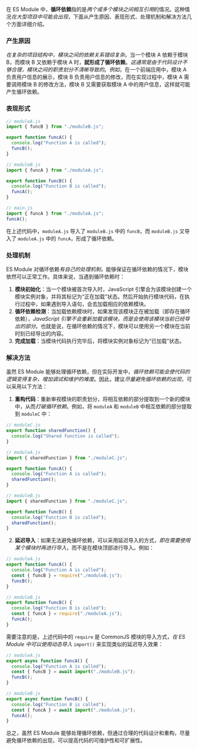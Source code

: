 在 ES Module 中，**循环依赖**指的是*两个或多个模块之间相互引用*的情况。这种情况*在大型项目中可能会出现*，下面从产生原因、表现形式、处理机制和解决方法几个方面详细介绍。

### 产生原因

*在复杂的项目结构中，模块之间的依赖关系错综复杂*。当一个模块 A 依赖于模块 B，而模块 B 又依赖于模块 A 时，**就形成了循环依赖**。*这通常是由于代码设计不够合理，模块之间的职责划分不清晰导致的*。*例如*，在一个前端应用中，模块 A 负责用户信息的展示，模块 B 负责用户信息的修改，而在实现过程中，模块 A 需要调用模块 B 的修改方法，模块 B 又需要获取模块 A 中的用户信息，这样就可能产生循环依赖。

### 表现形式

```javascript
// moduleA.js
import { funcB } from "./moduleB.js";

export function funcA() {
  console.log("Function A is called");
  funcB();
}

// moduleB.js
import { funcA } from "./moduleA.js";

export function funcB() {
  console.log("Function B is called");
  funcA();
}

// main.js
import { funcA } from "./moduleA.js";
funcA();
```

在上述代码中，`moduleA.js` 导入了 `moduleB.js` 中的 `funcB`，而 `moduleB.js` 又导入了 `moduleA.js` 中的 `funcA`，形成了循环依赖。

### 处理机制

ES Module 对循环依赖*有自己的处理机制*，能够保证在循环依赖的情况下，模块依然可以正常工作。具体来说，当遇到循环依赖时：

1. **模块初始化**：当一个模块被首次导入时，JavaScript 引擎会为该模块创建一个模块实例对象，并将其标记为“正在加载”状态。然后开始执行模块代码，在执行过程中，如果遇到导入语句，会去加载相应的依赖模块。
2. **循环依赖检测**：当加载依赖模块时，如果发现该模块正在被加载（即存在循环依赖），*JavaScript 引擎不会重新加载该模块，而是会使用该模块当前已经导出的部分*。也就是说，在循环依赖的情况下，模块可以使用另一个模块在当前时刻已经导出的内容。
3. **完成加载**：当模块代码执行完毕后，将模块实例对象标记为“已加载”状态。

### 解决方法

虽然 ES Module 能够处理循环依赖，但在实际开发中，*循环依赖可能会使代码的逻辑变得复杂，增加调试和维护的难度*。因此，建议*尽量避免循环依赖的出现*，可以采用以下方法：

1. **重构代码**：重新审视模块的职责划分，将相互依赖的部分提取到一个新的模块中，从而*打破循环依赖*。例如，将 `moduleA` 和 `moduleB` 中相互依赖的部分提取到 `moduleC` 中：

```javascript
// moduleC.js
export function sharedFunction() {
  console.log("Shared function is called");
}

// moduleA.js
import { sharedFunction } from "./moduleC.js";

export function funcA() {
  console.log("Function A is called");
  sharedFunction();
}

// moduleB.js
import { sharedFunction } from "./moduleC.js";

export function funcB() {
  console.log("Function B is called");
  sharedFunction();
}
```

2. **延迟导入**：如果无法避免循环依赖，可以采用延迟导入的方式，*即在需要使用某个模块时再进行导入*，而不是在模块顶部进行导入。例如：

```javascript
// moduleA.js
export function funcA() {
  console.log("Function A is called");
  const { funcB } = require("./moduleB.js");
  funcB();
}

// moduleB.js
export function funcB() {
  console.log("Function B is called");
  const { funcA } = require("./moduleA.js");
  funcA();
}
```

需要注意的是，上述代码中的 `require` 是 CommonJS 模块的导入方式，*在 ES Module 中可以使用动态导入* `import()` 来实现类似的延迟导入效果：

```javascript
// moduleA.js
export async function funcA() {
  console.log("Function A is called");
  const { funcB } = await import("./moduleB.js");
  funcB();
}

// moduleB.js
export async function funcB() {
  console.log("Function B is called");
  const { funcA } = await import("./moduleA.js");
  funcA();
}
```

总之，虽然 ES Module 能够处理循环依赖，但通过合理的代码设计和重构，尽量避免循环依赖的出现，可以提高代码的可维护性和可扩展性。
